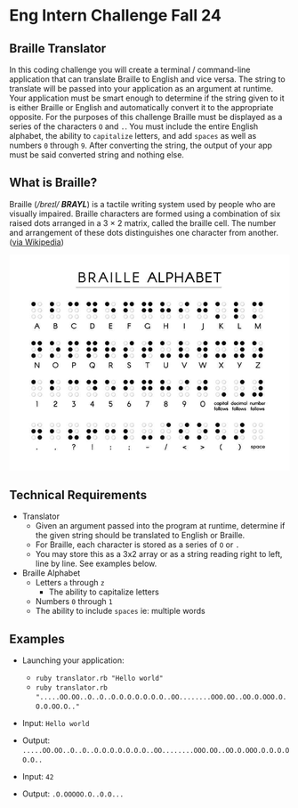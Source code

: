 # Eng Intern Challenge Fall 24

## Braille Translator
In this coding challenge you will create a terminal / command-line application that can translate Braille to English and vice versa. The string to translate will be passed into your application as an argument at runtime. Your application must be smart enough to determine if the string given to it is either Braille or English and automatically convert it to the appropriate opposite. For the purposes of this challenge Braille must be displayed as a series of the characters `O` and `.`. You must include the entire English alphabet, the ability to `capitalize` letters, and add `spaces` as well as numbers `0` through `9`. After converting the string, the output of your app must be said converted string and nothing else. 

## What is Braille?
Braille (*/breɪl/ **BRAYL***) is a tactile writing system used by people who are visually impaired. Braille characters are formed using a combination of six raised dots arranged in a 3 × 2 matrix, called the braille cell. The number and arrangement of these dots distinguishes one character from another. ([via Wikipedia](https://en.wikipedia.org/wiki/Braille))

![Braille Alphabet](./braille.jpg)

## Technical Requirements
- Translator
  - Given an argument passed into the program at runtime, determine if the given string should be translated to English or Braille.
  - For Braille, each character is stored as a series of `O` or `.`
  - You may store this as a 3x2 array or as a string reading right to left, line by line. See examples below.
- Braille Alphabet
  - Letters `a` through `z`
    - The ability to capitalize letters
  - Numbers `0` through `1`
  - The ability to include `spaces` ie: multiple words

## Examples
- Launching your application:
  - `ruby translator.rb "Hello world"`
  - `ruby translator.rb ".....OO.OO..O..O..O.O.O.O.O.O.O..OO........OOO.OO..OO.O.OOO.O.O.O.OO.O.."`

- Input: `Hello world`
- Output: `.....OO.OO..O..O..O.O.O.O.O.O.O..OO........OOO.OO..OO.O.OOO.O.O.O.OO.O..`
- Input: `42`
- Output: `.O.OOOOO.O..O.O...`

